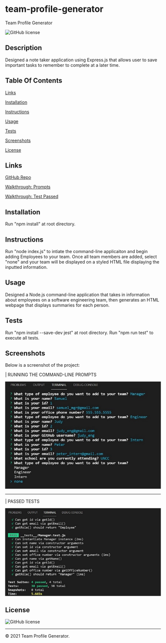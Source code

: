 # team-profile-generator
Team Profile Generator

![GitHub license](https://img.shields.io/badge/license-ISC-blue.svg)

## Description
Designed a note taker application using Express.js that allows user to save important tasks to remember to complete at a later time.

## Table Of Contents
[Links](#links)

[Installation](#installation)

[Instructions](#instructions)

[Usage](#usage)

[Tests](#tests)

[Screenshots](#screenshots)

[License](#license)


## Links
[GitHub Repo](https://github.com/asantercureton/note-taker-app)

[Walkthrough: Prompts](https://watch.screencastify.com/v/15FnHhkfObTCqrxJVJEw)

[Walkthrough: Test Passed](https://watch.screencastify.com/v/GlPjXp6tqQXHIS0Qi7tB)

## Installation
Run "npm install" at root directory.

## Instructions
Run "node index.js" to intiate the command-line applicaiton and begin adding Employees to your team. Once all team members are added, select "none" and your team will be displayed on a styled HTML file displaying the inputted information.

## Usage
Designed a Node.js command-line application that takes in information about employees on a software engineering team, then generates an HTML webpage that displays summaries for each person. 

## Tests
Run "npm install --save-dev jest" at root directory.
Run "npm run test" to execute all tests.

## Screenshots
Below is a screenshot of the project:

| RUNNING THE COMMAND-LINE PROMPTS

![Image of html](./assets/images/team_prompt.jpg)

----
| PASSED TESTS

![Image of html](./assets/images/team_passed_test.jpg)



## License
![GitHub license](https://img.shields.io/badge/license-ISC-blue.svg)

---
© 2021 Team Profile Generator.